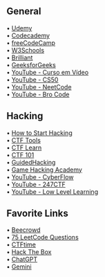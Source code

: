 ## General
• [Udemy](https://www.udemy.com/)  
• [Codecademy](https://www.codecademy.com/)  
• [freeCodeCamp](https://www.freecodecamp.org/)  
• [W3Schools](https://www.w3schools.com/)  
• [Brilliant](https://brilliant.org/)  
• [GeeksforGeeks](https://www.geeksforgeeks.org/)  
• [YouTube - Curso em Vídeo](https://www.youtube.com/@CursoemVideo)  
• [YouTube - CS50](https://www.youtube.com/@cs50)  
• [YouTube - NeetCode](https://www.youtube.com/@NeetCode)  
• [YouTube - Bro Code](https://www.youtube.com/@BroCodez)  

## Hacking
• [How to Start Hacking](https://www.reddit.com/r/hacking/comments/a3oicn/how_to_start_hacking_the_ultimate_two_path_guide/)  
• [CTF Tools](https://github.com/apsdehal/awesome-ctf)  
• [CTF Learn](https://ctflearn.com/)  
• [CTF 101](https://ctf101.org/)  
• [GuidedHacking](https://guidedhacking.com/)  
• [Game Hacking Academy](https://gamehacking.academy/)  
• [YouTube - CyberFlow](https://www.youtube.com/@CyberFlow10)  
• [YouTube - 247CTF](https://www.youtube.com/@247CTF)  
• [YouTube - Low Level Learning](https://www.youtube.com/@LowLevelLearning)

## Favorite Links
• [Beecrowd](https://judge.beecrowd.com/pt/login?redirect=%2Fpt)  
• [75 LeetCode Questions](https://leetcode.com/discuss/general-discussion/460599/blind-75-leetcode-questions)  
• [CTFtime](https://ctftime.org/)  
• [Hack The Box](https://www.hackthebox.com/)  
• [ChatGPT](https://chat.openai.com/)  
• [Gemini](https://gemini.google.com/app?hl=pt)
